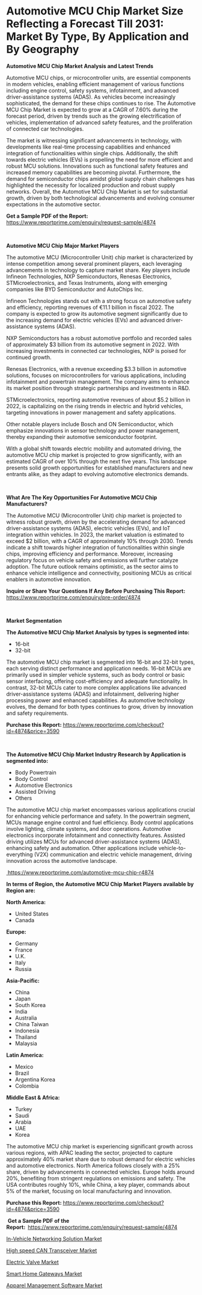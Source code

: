 <p><h1>Automotive MCU Chip Market Size Reflecting a Forecast Till 2031: Market By Type, By Application and By Geography</h1></p><p><strong>Automotive MCU Chip Market Analysis and Latest Trends</strong></p>
<p><p>Automotive MCU chips, or microcontroller units, are essential components in modern vehicles, enabling efficient management of various functions including engine control, safety systems, infotainment, and advanced driver-assistance systems (ADAS). As vehicles become increasingly sophisticated, the demand for these chips continues to rise. The Automotive MCU Chip Market is expected to grow at a CAGR of 7.60% during the forecast period, driven by trends such as the growing electrification of vehicles, implementation of advanced safety features, and the proliferation of connected car technologies.</p><p>The market is witnessing significant advancements in technology, with developments like real-time processing capabilities and enhanced integration of functionalities within single chips. Additionally, the shift towards electric vehicles (EVs) is propelling the need for more efficient and robust MCU solutions. Innovations such as functional safety features and increased memory capabilities are becoming pivotal. Furthermore, the demand for semiconductor chips amidst global supply chain challenges has highlighted the necessity for localized production and robust supply networks. Overall, the Automotive MCU Chip Market is set for substantial growth, driven by both technological advancements and evolving consumer expectations in the automotive sector.</p></p>
<p><strong>Get a Sample PDF of the Report:&nbsp;</strong> <a href="https://www.reportprime.com/enquiry/request-sample/4874">https://www.reportprime.com/enquiry/request-sample/4874</a></p>
<p>&nbsp;</p>
<p><strong>Automotive MCU Chip Major Market Players</strong></p>
<p><p>The automotive MCU (Microcontroller Unit) chip market is characterized by intense competition among several prominent players, each leveraging advancements in technology to capture market share. Key players include Infineon Technologies, NXP Semiconductors, Renesas Electronics, STMicroelectronics, and Texas Instruments, along with emerging companies like BYD Semiconductor and AutoChips Inc.</p><p>Infineon Technologies stands out with a strong focus on automotive safety and efficiency, reporting revenues of €11.1 billion in fiscal 2022. The company is expected to grow its automotive segment significantly due to the increasing demand for electric vehicles (EVs) and advanced driver-assistance systems (ADAS). </p><p>NXP Semiconductors has a robust automotive portfolio and recorded sales of approximately $3 billion from its automotive segment in 2022. With increasing investments in connected car technologies, NXP is poised for continued growth.</p><p>Renesas Electronics, with a revenue exceeding $3.3 billion in automotive solutions, focuses on microcontrollers for various applications, including infotainment and powertrain management. The company aims to enhance its market position through strategic partnerships and investments in R&D.</p><p>STMicroelectronics, reporting automotive revenues of about $5.2 billion in 2022, is capitalizing on the rising trends in electric and hybrid vehicles, targeting innovations in power management and safety applications.</p><p>Other notable players include Bosch and ON Semiconductor, which emphasize innovations in sensor technology and power management, thereby expanding their automotive semiconductor footprint.</p><p>With a global shift towards electric mobility and automated driving, the automotive MCU chip market is projected to grow significantly, with an estimated CAGR of over 10% through the next five years. This landscape presents solid growth opportunities for established manufacturers and new entrants alike, as they adapt to evolving automotive electronics demands.</p></p>
<p>&nbsp;</p>
<p><strong>What Are The Key Opportunities For Automotive MCU Chip Manufacturers?</strong></p>
<p><p>The Automotive MCU (Microcontroller Unit) chip market is projected to witness robust growth, driven by the accelerating demand for advanced driver-assistance systems (ADAS), electric vehicles (EVs), and IoT integration within vehicles. In 2023, the market valuation is estimated to exceed $2 billion, with a CAGR of approximately 10% through 2030. Trends indicate a shift towards higher integration of functionalities within single chips, improving efficiency and performance. Moreover, increasing regulatory focus on vehicle safety and emissions will further catalyze adoption. The future outlook remains optimistic, as the sector aims to enhance vehicle intelligence and connectivity, positioning MCUs as critical enablers in automotive innovation.</p></p>
<p><strong>Inquire or Share Your Questions If Any Before Purchasing This Report:</strong> <a href="https://www.reportprime.com/enquiry/pre-order/4874">https://www.reportprime.com/enquiry/pre-order/4874</a></p>
<p>&nbsp;</p>
<p><strong>Market Segmentation</strong></p>
<p><strong>The Automotive MCU Chip Market Analysis by types is segmented into:</strong></p>
<p><ul><li>16-bit</li><li>32-bit</li></ul></p>
<p><p>The automotive MCU chip market is segmented into 16-bit and 32-bit types, each serving distinct performance and application needs. 16-bit MCUs are primarily used in simpler vehicle systems, such as body control or basic sensor interfacing, offering cost-efficiency and adequate functionality. In contrast, 32-bit MCUs cater to more complex applications like advanced driver-assistance systems (ADAS) and infotainment, delivering higher processing power and enhanced capabilities. As automotive technology evolves, the demand for both types continues to grow, driven by innovation and safety requirements.</p></p>
<p><strong>Purchase this Report:&nbsp;</strong><a href="https://www.reportprime.com/checkout?id=4874&price=3590">https://www.reportprime.com/checkout?id=4874&price=3590</a></p>
<p>&nbsp;</p>
<p><strong>The Automotive MCU Chip Market Industry Research by Application is segmented into:</strong></p>
<p><ul><li>Body Powertrain</li><li>Body Control</li><li>Automotive Electronics</li><li>Assisted Driving</li><li>Others</li></ul></p>
<p><p>The automotive MCU chip market encompasses various applications crucial for enhancing vehicle performance and safety. In the powertrain segment, MCUs manage engine control and fuel efficiency. Body control applications involve lighting, climate systems, and door operations. Automotive electronics incorporate infotainment and connectivity features. Assisted driving utilizes MCUs for advanced driver-assistance systems (ADAS), enhancing safety and automation. Other applications include vehicle-to-everything (V2X) communication and electric vehicle management, driving innovation across the automotive landscape.</p></p>
<p><a href="https://www.reportprime.com/automotive-mcu-chip-r4874">&nbsp;https://www.reportprime.com/automotive-mcu-chip-r4874</a></p>
<p><strong>In terms of Region, the Automotive MCU Chip Market Players available by Region are:</strong></p>
<p>
    <p> <strong> North America: </strong>
        <ul>
            <li>United States</li>
            <li>Canada</li>
        </ul>
        </p> 
    <p> <strong> Europe: </strong>
        <ul>
            <li>Germany</li>
            <li>France</li>
            <li>U.K.</li>
            <li>Italy</li>
            <li>Russia</li>
        </ul>
        </p> 
    <p> <strong> Asia-Pacific: </strong>
        <ul>
            <li>China</li>
            <li>Japan</li>
            <li>South Korea</li>
            <li>India</li>
            <li>Australia</li>
            <li>China Taiwan</li>
            <li>Indonesia</li>
            <li>Thailand</li>
            <li>Malaysia</li>
        </ul>
        </p> 
    <p> <strong> Latin America: </strong>
        <ul>
            <li>Mexico</li>
            <li>Brazil</li>
            <li>Argentina Korea</li>
            <li>Colombia</li>
        </ul>
        </p> 
    <p> <strong> Middle East & Africa: </strong>
        <ul>
            <li>Turkey</li>
            <li>Saudi</li>
            <li>Arabia</li>
            <li>UAE</li>
            <li>Korea</li>
        </ul>
    </p>
    </p>
<p><p>The automotive MCU chip market is experiencing significant growth across various regions, with APAC leading the sector, projected to capture approximately 40% market share due to robust demand for electric vehicles and automotive electronics. North America follows closely with a 25% share, driven by advancements in connected vehicles. Europe holds around 20%, benefiting from stringent regulations on emissions and safety. The USA contributes roughly 10%, while China, a key player, commands about 5% of the market, focusing on local manufacturing and innovation.</p></p>
<p><strong>Purchase this Report: </strong><a href="https://www.reportprime.com/checkout?id=4874&price=3590">https://www.reportprime.com/checkout?id=4874&price=3590</a></p>
<p>&nbsp;<strong>Get a Sample PDF of the Report:&nbsp;&nbsp;</strong><a href="https://www.reportprime.com/enquiry/request-sample/4874">https://www.reportprime.com/enquiry/request-sample/4874</a></p>
<p><strong></strong></p>
<p><p><a href="https://issuu.com/reportprime-2/docs/in-vehicle-networking-solution-mark_7cb3ad7d2a4bed">In-Vehicle Networking Solution Market</a></p><p><a href="https://github.com/naodanhluon8/Market-Research-Report-List-1/blob/main/high-speed-can-transceiver-market.md">High speed CAN Transceiver Market</a></p><p><a href="https://github.com/yoshih12/Market-Research-Report-List-4/blob/main/electric-valve-market.md">Electric Valve Market</a></p><p><a href="https://issuu.com/reportprime-2/docs/smart-home-gateways-market-size-203_590cc52c8c831e">Smart Home Gateways Market</a></p><p><a href="https://www.linkedin.com/pulse/how-apparel-management-software-market-evolve-growth-analysis-pp9ge?trackingId=1scph1sWQL2%2F5yRrjQx4JA%3D%3D">Apparel Management Software Market</a></p></p>